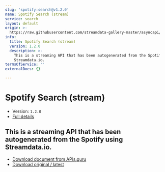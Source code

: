 ```yaml
---
slug: 'spotify:search@v1.2.0'
name: Spotify Search (stream)
service: search
layout: default
origin: >-
  https://raw.githubusercontent.com/streamdata-gallery-master/asyncapi/master/_listings/spotify/spotify-search-stream-async.md
info:
  title: Spotify Search (stream)
  version: 1.2.0
  description: >-
    This is a streaming API that has been autogenerated from the Spotify using
    Streamdata.io.
termsOfService: ''
externalDocs: {}

---
```

# Spotify Search (stream)

* Version: `1.2.0`
* [Full details](../html/spotify:search@v1.2.0.html)




## This is a streaming API that has been autogenerated from the Spotify using Streamdata.io.



* [Download document from APIs.guru](https://raw.githubusercontent.com/APIs-guru/asyncapi-directory/master/docs/APIs/spotify%3Asearch%40v1.2.0.yaml)
* [Download original / latest](https://raw.githubusercontent.com/streamdata-gallery-master/asyncapi/master/_listings/spotify/spotify-search-stream-async.md)

<script type="application/ld+json">
{
  "@context": "http://schema.org/",
  "@type": "WebAPI",
  "description": "This is a streaming API that has been autogenerated from the Spotify using Streamdata.io.",
  "documentation": "",

  "name": "Spotify Search (stream)"
}
</script>
